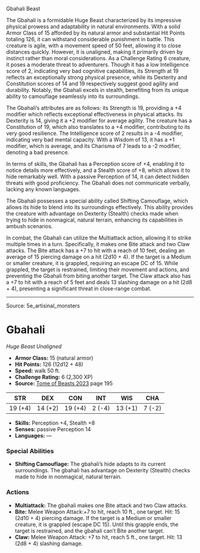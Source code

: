 <MonsterName/>Gbahali</MonsterName>
<CreatureType/>Beast</CreatureType>

<summary>The Gbahali is a formidable Huge Beast characterized by its impressive physical prowess and adaptability in natural environments. With a solid Armor Class of 15 afforded by its natural armor and substantial Hit Points totaling 126, it can withstand considerable punishment in battle. This creature is agile, with a movement speed of 50 feet, allowing it to close distances quickly. However, it is unaligned, making it primarily driven by instinct rather than moral considerations. As a Challenge Rating 6 creature, it poses a moderate threat to adventurers. Though it has a low Intelligence score of 2, indicating very bad cognitive capabilities, its Strength at 19 reflects an exceptionally strong physical presence, while its Dexterity and Constitution scores of 14 and 19 respectively suggest good agility and durability. Notably, the Gbahali excels in stealth, benefiting from its unique ability to camouflage seamlessly into its surroundings.</summary>

<detail>

The Gbahali’s attributes are as follows: its Strength is 19, providing a +4 modifier which reflects exceptional effectiveness in physical attacks. Its Dexterity is 14, giving it a +2 modifier for average agility. The creature has a Constitution of 19, which also translates to a +4 modifier, contributing to its very good resilience. The Intelligence score of 2 results in a -4 modifier, indicating very bad mental capacity. With a Wisdom of 13, it has a +1 modifier, which is average, and its Charisma of 7 leads to a -2 modifier, denoting a bad presence.

In terms of skills, the Gbahali has a Perception score of +4, enabling it to notice details more effectively, and a Stealth score of +8, which allows it to hide remarkably well. With a passive Perception of 14, it can detect hidden threats with good proficiency. The Gbahali does not communicate verbally, lacking any known languages.

The Gbahali possesses a special ability called Shifting Camouflage, which allows its hide to blend into its surroundings effectively. This ability provides the creature with advantage on Dexterity (Stealth) checks made when trying to hide in nonmagical, natural terrain, enhancing its capabilities in ambush scenarios.

In combat, the Gbahali can utilize the Multiattack action, allowing it to strike multiple times in a turn. Specifically, it makes one Bite attack and two Claw attacks. The Bite attack has a +7 to hit with a reach of 10 feet, dealing an average of 15 piercing damage on a hit (2d10 + 4). If the target is a Medium or smaller creature, it is grappled, requiring an escape DC of 15. While grappled, the target is restrained, limiting their movement and actions, and preventing the Gbahali from biting another target. The Claw attack also has a +7 to hit with a reach of 5 feet and deals 13 slashing damage on a hit (2d8 + 4), presenting a significant threat in close-range combat.</detail>



---

Source: 5e_artisinal_monsters

# Gbahali

*Huge* *Beast* *Unaligned*

- **Armor Class:** 15 (natural armor)
- **Hit Points:** 126 (12d12 + 48)
- **Speed:** walk 50 ft.
- **Challenge Rating:** 6 (2,300 XP)
- **Source:** [Tome of Beasts 2023](https://koboldpress.com/kpstore/product/tome-of-beasts-1-2023-edition/) page 195

| STR | DEX | CON | INT | WIS | CHA |
| --- | --- | --- | --- | --- | --- |
| 19 (+4) | 14 (+2) | 19 (+4) | 2 (-4) | 13 (+1) | 7 (-2) |

- **Skills:** Perception +4, Stealth +8
- **Senses:** passive Perception 14
- **Languages:** —

### Special Abilities

- **Shifting Camouflage:** The gbahali’s hide adapts to its current surroundings. The gbahali has advantage on Dexterity (Stealth) checks made to hide in nonmagical, natural terrain.

### Actions

- **Multiattack:** The gbahali makes one Bite attack and two Claw attacks.
- **Bite:** Melee Weapon Attack:+7 to hit, reach 10 ft., one target. Hit: 15 (2d10 + 4) piercing damage. If the target is a Medium or smaller creature, it is grappled (escape DC 15). Until this grapple ends, the target is restrained, and the gbahali can’t Bite another target.
- **Claw:** Melee Weapon Attack: +7 to hit, reach 5 ft., one target. Hit: 13 (2d8 + 4) slashing damage.


